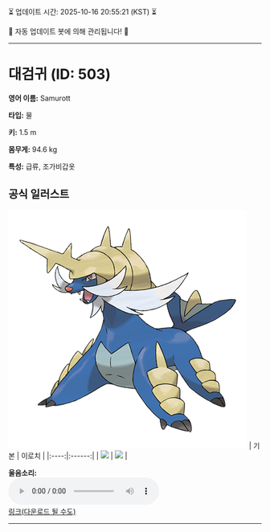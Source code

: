 
⏳ 업데이트 시간: 2025-10-16 20:55:21 (KST) ⏳

🤖 자동 업데이트 봇에 의해 관리됩니다! 🤖

---

# 대검귀 (ID: 503)
**영어 이름:** Samurott

**타입:** 물

**키:** 1.5 m

**몸무게:** 94.6 kg

**특성:** 급류, 조가비갑옷

## 공식 일러스트
![](https://raw.githubusercontent.com/PokeAPI/sprites/master/sprites/pokemon/other/official-artwork/503.png)
| 기본 | 이로치 |
|:----:|:------:|
| <img src="http://play.pokemonshowdown.com/sprites/ani/samurott.gif" width="200"> | <img src="http://play.pokemonshowdown.com/sprites/ani-shiny/samurott.gif" width="200"> |

**울음소리:**<br><audio controls src="https://raw.githubusercontent.com/PokeAPI/cries/main/cries/pokemon/latest/503.ogg"></audio><br> [링크(다운로드 될 수도)](https://raw.githubusercontent.com/PokeAPI/cries/main/cries/pokemon/latest/503.ogg)


---
